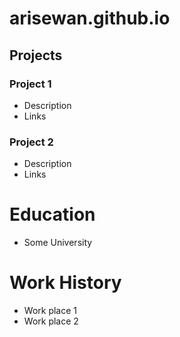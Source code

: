 # arisewan.github.io

## Projects
### Project 1
- Description
- Links

### Project 2
- Description
- Links

# Education
- Some University

# Work History
- Work place 1
- Work place 2

